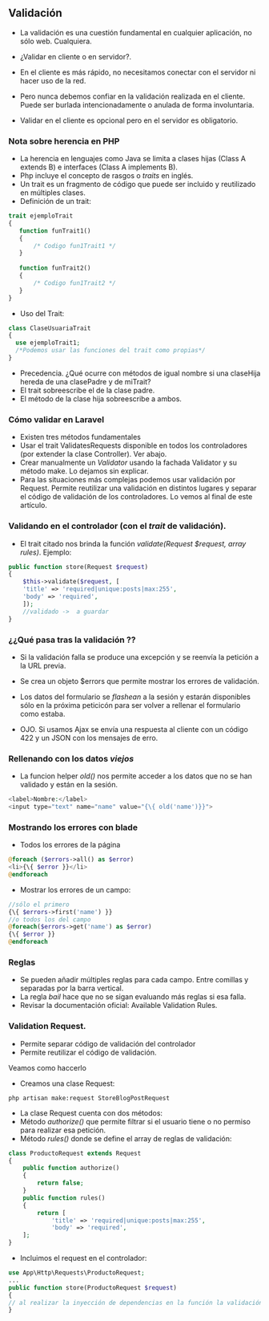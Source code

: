 ## Validación

- La validación es una cuestión fundamental en cualquier aplicación, no sólo web. Cualquiera.

- ¿Validar en cliente o en servidor?.
 - En el cliente es más rápido, no necesitamos conectar con el servidor ni hacer uso de la red.
 - Pero nunca debemos confiar en la validación realizada en el cliente. Puede ser burlada intencionadamente o anulada de forma involuntaria.
 - Validar en el cliente es opcional pero en el servidor es obligatorio.
 
### Nota sobre herencia en PHP
- La herencia en lenguajes como Java se limita a clases hijas (Class A extends B) e interfaces (Class A implements B).
- Php incluye el concepto de rasgos o _traits_ en inglés. 
 - Un trait es un fragmento de código que puede ser incluido y reutilizado en múltiples clases.
 - Definición de un trait: 
 ```php
trait ejemploTrait
{
    function funTrait1()
    {
        /* Codigo fun1Trait1 */
    }
    
    function funTrait2()
    {
        /* Codigo fun1Trait2 */
    }
}
```

 - Uso del Trait:
 ```php
class ClaseUsuariaTrait
{
   use ejemploTrait1;
   /*Podemos usar las funciones del trait como propias*/
}
 ```
- Precedencia. ¿Qué ocurre con métodos de igual nombre si una claseHija hereda de una clasePadre y de miTrait? 
 - El trait sobreescribe el de la clase padre.
 - El método de la clase hija sobreescribe a ambos.
 
### Cómo validar en Laravel
- Existen tres métodos fundamentales
 - Usar el trait ValidatesRequests disponible en todos los controladores (por extender la clase Controller). Ver abajo.
 - Crear manualmente un _Validator_ usando la fachada Validator y su método make. Lo dejamos sin explicar.
 - Para las situaciones más complejas podemos usar validación por Request. Permite reutilizar una validación en distintos lugares y separar el código de validación de los controladores. Lo vemos al final de este artículo.
 
### Validando en el controlador (con el _trait_ de validación).
- El trait citado nos brinda la función _validate(Request $request, array rules)_. Ejemplo:
```php
public function store(Request $request)
{
    $this->validate($request, [
    'title' => 'required|unique:posts|max:255',
    'body' => 'required',
    ]);
    //validado ->  a guardar
} 
``` 
### ¿¿Qué pasa tras la validación ??
- Si la validación falla se produce una excepción y se reenvía la petición a la URL previa.
- Se crea un objeto $errors que permite mostrar los errores de validación.
- Los datos del formulario se _flashean_ a la sesión y estarán disponibles sólo en la próxima peticicón para ser volver a rellenar el formulario como estaba.
 
- OJO. Si usamos Ajax se envía una respuesta al cliente con un código 422 y un JSON con los mensajes de erro.
### Rellenando con los datos _viejos_
- La funcion helper _old()_ nos permite acceder a los datos que no se han validado y están en la sesión.
```php
<label>Nombre:</label>
<input type="text" name="name" value="{\{ old('name')}}">
```
### Mostrando los errores con blade
- Todos los errores de la página
```php
@foreach ($errors->all() as $error)
<li>{\{ $error }}</li>
@endforeach
```
- Mostrar los errores de un campo:
```php
//sólo el primero
{\{ $errors->first('name') }}
//o todos los del campo
@foreach($errors->get('name') as $error)
{\{ $error }}
@endforeach 
```

 ### Reglas
- Se pueden añadir múltiples reglas para cada campo. Entre comillas y separadas por la barra vertical. 
- La regla _bail_ hace que no se sigan evaluando más reglas si esa falla.
- Revisar la documentación oficial: Available Validation Rules.

### Validation Request.
- Permite separar código de validación del controlador
- Permite reutilizar el código de validación.

Veamos como haccerlo 
- Creamos una clase Request:
```
php artisan make:request StoreBlogPostRequest
```
- La clase Request cuenta con dos métodos:
 - Método _authorize()_ que permite filtrar si el usuario tiene o no permiso para realizar esa petición.
 - Método _rules()_ donde se define el array de reglas de validación: 
```php
class ProductoRequest extends Request
{
    public function authorize()
    {
        return false;
    }
    public function rules()
    {
        return [
            'title' => 'required|unique:posts|max:255',
            'body' => 'required',
    ];
}
```
- Incluimos el request en el controlador:
```php
use App\Http\Requests\ProductoRequest;
...
public function store(ProductoRequest $request)
{
// al realizar la inyección de dependencias en la función la validación se hace automáticamente.
}
```